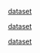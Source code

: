 [dataset](https://drive.google.com/drive/folders/1oMSc2O1vrsKlGx-QxAyuzy7QIdr_1tp0?usp=share_link)

[dataset](https://drive.google.com/drive/folders/1BqN-2pkDoE54j695gUnDvjiN0gw4_E1g?usp=share_link)

[dataset](https://drive.google.com/drive/folders/1zpNr3DszumQlaLsvqTxa0fNZIPDJZf6R?usp=share_link)